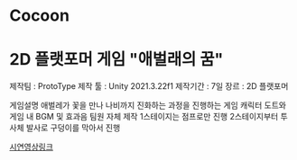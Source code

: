 # Cocoon

# 2D 플랫포머 게임 "애벌래의 꿈"
제작팀 : ProtoType
제작 툴 : Unity 2021.3.22f1
제작기간 : 7일
장르  : 2D 플랫포머

게임설명
애벌레가 꽃을 만나 나비까지 진화하는 과정을 진행하는 게임
캐릭터 도트와 게임 내 BGM 및 효과음 팀원 자체 제작
1스테이지는 점프로만 진행
2스테이지부터 투사체 발사로 구덩이를 막아서 진행

[시연영상링크](https://youtu.be/Pa-kzSh1kDw)


 
